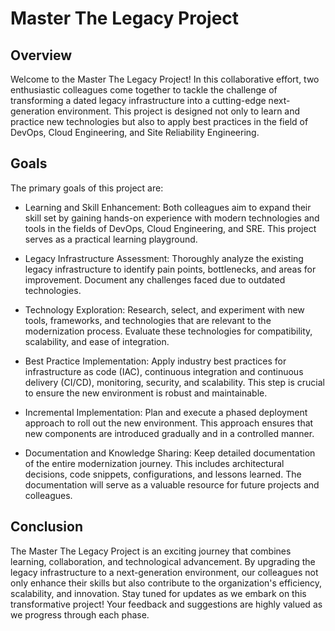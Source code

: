 # Master The Legacy Project

## Overview

Welcome to the Master The Legacy Project! In this collaborative effort, two enthusiastic colleagues come together to tackle the challenge of transforming a dated legacy infrastructure into a cutting-edge next-generation environment. This project is designed not only to learn and practice new technologies but also to apply best practices in the field of DevOps, Cloud Engineering, and Site Reliability Engineering.

## Goals
The primary goals of this project are:

- Learning and Skill Enhancement: Both colleagues aim to expand their skill set by gaining hands-on experience with modern technologies and tools in the fields of DevOps, Cloud Engineering, and SRE. This project serves as a practical learning playground.

- Legacy Infrastructure Assessment: Thoroughly analyze the existing legacy infrastructure to identify pain points, bottlenecks, and areas for improvement. Document any challenges faced due to outdated technologies.

- Technology Exploration: Research, select, and experiment with new tools, frameworks, and technologies that are relevant to the modernization process. Evaluate these technologies for compatibility, scalability, and ease of integration.

- Best Practice Implementation: Apply industry best practices for infrastructure as code (IAC), continuous integration and continuous delivery (CI/CD), monitoring, security, and scalability. This step is crucial to ensure the new environment is robust and maintainable.

- Incremental Implementation: Plan and execute a phased deployment approach to roll out the new environment. This approach ensures that new components are introduced gradually and in a controlled manner.

- Documentation and Knowledge Sharing: Keep detailed documentation of the entire modernization journey. This includes architectural decisions, code snippets, configurations, and lessons learned. The documentation will serve as a valuable resource for future projects and colleagues.

## Conclusion
The Master The Legacy Project is an exciting journey that combines learning, collaboration, and technological advancement. By upgrading the legacy infrastructure to a next-generation environment, our colleagues not only enhance their skills but also contribute to the organization's efficiency, scalability, and innovation. Stay tuned for updates as we embark on this transformative project! Your feedback and suggestions are highly valued as we progress through each phase.